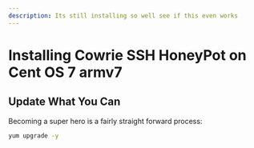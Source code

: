 ```yaml
---
description: Its still installing so well see if this even works
---
```


# Installing Cowrie SSH  HoneyPot on Cent OS 7 armv7

## Update What You Can

Becoming a super hero is a fairly straight forward process:

```bash
yum upgrade -y
```





